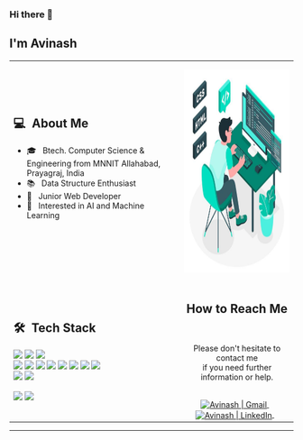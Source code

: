 ### Hi there 👋

## I'm Avinash 

<table>
  <tr>
    <td>
      <h2> 💻 &nbsp;About Me </h2>
       <ul>
        <li>🎓 &nbsp; Btech. Computer Science & Engineering from MNNIT Allahabad, Prayagraj, India </li>
        <li>📚 &nbsp; Data Structure Enthusiast </li>
        <li>👑 &nbsp; Junior Web Developer </li>
        <li>🤔 &nbsp; Interested in AI and Machine Learning</li>
       </ul>
       <p align="center">
         <br>
<!--         <img height="150em" src="https://github-readme-stats-eight-theta.vercel.app/api?username=Avinash7390&show_icons=true&theme=algolia&include_all_commits=true&count_private=true"/> -->
        </p>
    </td>
    <td>
     <p align="center">
        <img height="360em" src="https://github.com/Avinash7390/VCS/blob/master/src/6f89f2fa71a68c0f0bb98064f3554ba2.jpg"/>
     </p>
    </td>
  </tr>
  <tr>
   <td>
     <h2> 🛠 &nbsp;Tech Stack</h2>
     <img src="https://img.shields.io/badge/-C-05122A?style=flat&logo=C"/>
     <img src="https://img.shields.io/badge/-C++-05122A?style=flat&logo=C%2B%2B"/>
     <img src="https://img.shields.io/badge/-Java-05122A?style=flat&logo=java"/>
     <br>
     <img src="https://img.shields.io/badge/-HTML-05122A?style=flat&logo=HTML5"/>
     <img src="https://img.shields.io/badge/-CSS-05122A?style=flat&logo=CSS3"/>
     <img src="https://img.shields.io/badge/-JavaScript-05122A?style=flat&logo=javascript"/>
     <img src="https://img.shields.io/badge/-React-05122A?style=flat&logo=react"/>
     <img src="https://img.shields.io/badge/-MongoDB-05122A?style=flat&logo=mongodb"/>
     <img src="https://img.shields.io/badge/-ExpressJs-05122A?style=flat&logo=express"/>
     <img src="https://img.shields.io/badge/-Bootstrap-05122A?style=flat&logo=bootstrap"/>
     <img src="https://img.shields.io/badge/-JQuery-05122A?style=flat&logo=jquery"/>
     <br>
     <img src="https://img.shields.io/badge/-Git-05122A?style=flat&logo=git"/>
     <img src="https://img.shields.io/badge/-Github-05122A?style=flat&logo=github"/>
     <br>
     <br>
     <img src="https://img.shields.io/badge/-IntelliJ-05122A?style=flat&logo=intellijidea"/>
     <img src="https://img.shields.io/badge/-Visual%20Studio%20Code-05122A?style=flat&logo=visual-studio-code&logoColor=007ACC"/>
   </td>
   <td>
    <div align="center">
      <h2><b>How to Reach Me</b></h2>
      <br>
      <p>Please don't hesitate to contact me 
        <br>if you need further information or help.
      </p>
      <br>
      <a href="mailto:kumaravinash42592021@gmail.com" >
      <img align="center" alt="Avinash | Gmail" width="30em" src="https://img.icons8.com/ios-glyphs/50/000000/gmail.png" />
      </a> &nbsp;&nbsp;
      <a href="www.linkedin.com/in/avinashk18" >
      <img align="center" alt="Avinash | LinkedIn" width="30em" src="https://img.icons8.com/ios-glyphs/50/000000/linkedin.png" />
      </a> &nbsp;&nbsp;
      <br>
    </div>
   </td>
  </tr>
</table>

------

